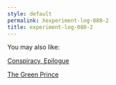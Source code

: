 ```yaml
---
style: default
permalink: Xexperiment-log-080-2
title: experiment-log-080-2
---
```

You may also like:

[Conspiracy, Epilogue](http://scp-wiki.net/conspiracy-epilogue)

[The Green Prince](http://scp-wiki.net/the-green-prince)
